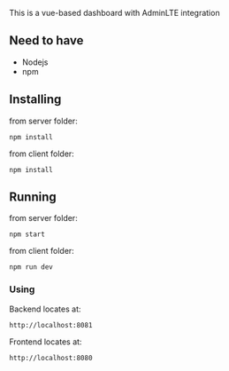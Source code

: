 This is a vue-based dashboard with AdminLTE integration
## Need to have
* Nodejs 
* npm

## Installing
from server folder:
```
npm install
```
from client folder:
```
npm install
```
## Running
from server folder:
```
npm start
```
from client folder:
```
npm run dev
```
### Using

Backend locates at:
```
http://localhost:8081
```
Frontend locates at:
```
http://localhost:8080
```




